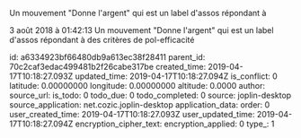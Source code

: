 Un mouvement \"Donne l\'argent\" qui est un label d\'assos répondant à

3 août 2018 à 01:42:13
Un mouvement \"Donne l\'argent\" qui est un label d\'assos répondant à
des critères de pol-efficacité


id: a6334923bf66480db9a613ec38f28411
parent_id: 70c2caf3edac499481b2f26cabe317be
created_time: 2019-04-17T10:18:27.093Z
updated_time: 2019-04-17T10:18:27.094Z
is_conflict: 0
latitude: 0.00000000
longitude: 0.00000000
altitude: 0.0000
author: 
source_url: 
is_todo: 0
todo_due: 0
todo_completed: 0
source: joplin-desktop
source_application: net.cozic.joplin-desktop
application_data: 
order: 0
user_created_time: 2019-04-17T10:18:27.093Z
user_updated_time: 2019-04-17T10:18:27.094Z
encryption_cipher_text: 
encryption_applied: 0
type_: 1